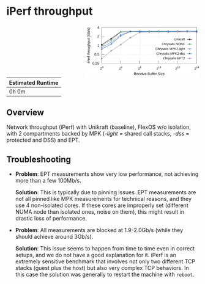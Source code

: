 # iPerf throughput

<img align="right" src="fig-09_iperf-throughput.svg" width="300" />

| Estimated Runtime |
| ----------------- |
| 0h 0m             |

## Overview

Network throughput (iPerf) with Unikraft (baseline), FlexOS w/o isolation, with
2 compartments backed by MPK (-_light_ = shared call stacks, -_dss_ = protected
and DSS) and EPT.

## Troubleshooting

- **Problem**: EPT measurements show very low performance, not achieving more
  than a few 100Mb/s.

  **Solution**: This is typically due to pinning issues. EPT measurements are not
  all pinned like MPK measurements for technical reasons, and they use 4
  non-isolated cores. If these cores are improperly set (different NUMA node
  than isolated ones, noise on them), this might result in drastic loss of
  performance.

- **Problem**: All measurements are blocked at 1.9-2.0Gb/s (while they should
  achieve around 3Gb/s).

  **Solution**: This issue seems to happen from time to time even in correct
  setups, and we do not have a good explanation for it. iPerf is an extremely
  sensitive benchmark that involves not only two different TCP stacks (guest
  plus the host) but also very complex TCP behaviors. In this case
  the solution was generally to restart the machine with `reboot`.
